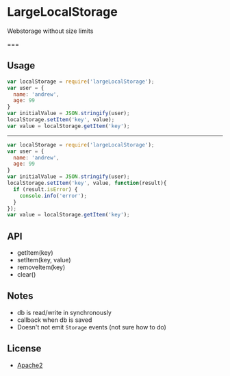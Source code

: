 # LargeLocalStorage
Webstorage without size limits

===

Usage
----

```javascript
var localStorage = require('largeLocalStorage');
var user = {
  name: 'andrew',
  age: 99
}
var initialValue = JSON.stringify(user);
localStorage.setItem('key', value);
var value = localStorage.getItem('key');
```
----
```javascript
var localStorage = require('largeLocalStorage');
var user = {
  name: 'andrew',
  age: 99
}
var initialValue = JSON.stringify(user);
localStorage.setItem('key', value, function(result){
  if (result.isError) {
    console.info('error');
  }
});
var value = localStorage.getItem('key');
```

API
---

  * getItem(key)
  * setItem(key, value)
  * removeItem(key)
  * clear()

Notes
---

  * db is read/write in synchronously
  * callback when db is saved
  * Doesn't not emit `Storage` events (not sure how to do)

License
-------

* [Apache2](http://www.apache.org/licenses/LICENSE-2.0)
